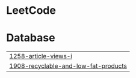 # LeetCode


# Database
|  |
| ------- |
| [1258-article-views-i](https://github.com/jangalapalleramesh/LeetCode/tree/master/1258-article-views-i) |
| [1908-recyclable-and-low-fat-products](https://github.com/jangalapalleramesh/LeetCode/tree/master/1908-recyclable-and-low-fat-products) |